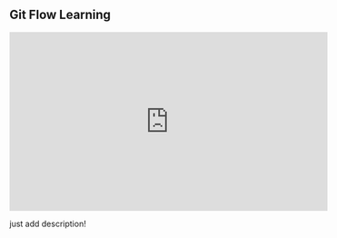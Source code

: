 ## Git Flow Learning

<iframe width="560" height="315" src="https://www.youtube.com/embed/aNJTAYwYIE8" title="YouTube video player" frameborder="0" allow="accelerometer; autoplay; clipboard-write; encrypted-media; gyroscope; picture-in-picture" allowfullscreen></iframe>

just add description!
